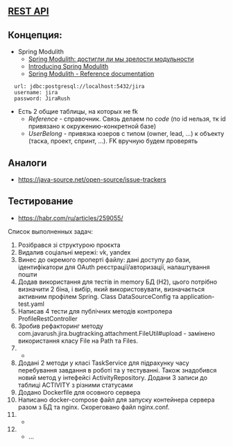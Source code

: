 ## [REST API](http://localhost:8080/doc)

## Концепция:

- Spring Modulith
    - [Spring Modulith: достигли ли мы зрелости модульности](https://habr.com/ru/post/701984/)
    - [Introducing Spring Modulith](https://spring.io/blog/2022/10/21/introducing-spring-modulith)
    - [Spring Modulith - Reference documentation](https://docs.spring.io/spring-modulith/docs/current-SNAPSHOT/reference/html/)

```
  url: jdbc:postgresql://localhost:5432/jira
  username: jira
  password: JiraRush
```

- Есть 2 общие таблицы, на которых не fk
    - _Reference_ - справочник. Связь делаем по _code_ (по id нельзя, тк id привязано к окружению-конкретной базе)
    - _UserBelong_ - привязка юзеров с типом (owner, lead, ...) к объекту (таска, проект, спринт, ...). FK вручную будем
      проверять

## Аналоги

- https://java-source.net/open-source/issue-trackers

## Тестирование

- https://habr.com/ru/articles/259055/

Список выполненных задач:

1. Розібрався зі структурою проєкта
2. Видалив соціальні мережі: vk, yandex
3. Винес до окремого проперті файлу: дані доступу до бази, ідентифікатори для OAuth реєстрації/авторизації, налаштування пошти
4. Додав використання для тестів in memory БД (H2), цього потрібно визначити 2 біна, і вибір, який використовувати, визначається активним профілем Spring. Class DataSourceConfig та application-test.yaml
5. Написав 4 тести для публічних методів контролера ProfileRestController
6. Зробив рефакторинг методу com.javarush.jira.bugtracking.attachment.FileUtil#upload - замінено використання класу File на Path та Files.
7. -
8. Додані 2 методи у класі TaskService для підрахунку часу перебування завдання в роботі та у тестуванні. Також знадобився новий метод у інтефейсі ActivityRepository. Додани 3 записи до таблиці ACTIVITY з різними статусами
9. Додано Dockerfile для осовного сервера
10. Написано docker-compose файл для запуску контейнера сервера разом з БД та nginx. Скореговано файл nginx.conf.
11. -
12. -   ...